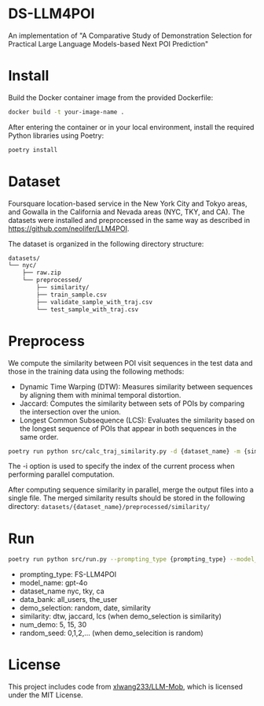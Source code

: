 # DS-LLM4POI

An implementation of "A Comparative Study of Demonstration Selection for Practical Large Language Models-based Next POI Prediction"


# Install

Build the Docker container image from the provided Dockerfile:

```bash
docker build -t your-image-name .
```

After entering the container or in your local environment, install the required Python libraries using Poetry:

```bash
poetry install
```

# Dataset

Foursquare location-based service in the New York City and Tokyo areas, and Gowalla in the California and Nevada areas (NYC, TKY, and CA). 
The datasets were installed and preprocessed in the same way as described in https://github.com/neolifer/LLM4POI.

The dataset is organized in the following directory structure:

```markdown
datasets/
└── nyc/
    ├── raw.zip
    └── preprocessed/
        ├── similarity/
        ├── train_sample.csv
        ├── validate_sample_with_traj.csv
        └── test_sample_with_traj.csv
```

# Preprocess

We compute the similarity between POI visit sequences in the test data and those in the training data using the following methods:

- Dynamic Time Warping (DTW): Measures similarity between sequences by aligning them with minimal temporal distortion.
- Jaccard: Computes the similarity between sets of POIs by comparing the intersection over the union.
- Longest Common Subsequence (LCS): Evaluates the similarity based on the longest sequence of POIs that appear in both sequences in the same order.

```bash
poetry run python src/calc_traj_similarity.py -d {dataset_name} -m {similarity_name} -i {index}
```

The -i option is used to specify the index of the current process when performing parallel computation.

After computing sequence similarity in parallel, merge the output files into a single file.
The merged similarity results should be stored in the following directory: ```datasets/{dataset_name}/preprocessed/similarity/```

# Run


```bash
poetry run python src/run.py --prompting_type {prompting_type} --model_name {model_name} --dataset_name {dataset_name} --data_bank {data_bank} --demo_selection {demo_selection} --similarity {similarity} --num_demo {num_demo}
```

- prompting_type: FS-LLM4POI
- model_name: gpt-4o
- dataset_name nyc, tky, ca
- data_bank: all_users, the_user
- demo_selection: random, date, similarity
- similarity: dtw, jaccard, lcs (when demo_selection is similarity)
- num_demo: 5, 15, 30
- random_seed: 0,1,2,... (when demo_selecition is random)


# License

This project includes code from [xlwang233/LLM-Mob](https://github.com/xlwang233/LLM-Mob), which is licensed under the MIT License.

